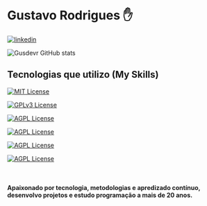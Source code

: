 
# Gustavo Rodrigues ✋







[![linkedin](https://img.shields.io/badge/linkedin-0A66C2?style=for-the-badge&logo=linkedin&logoColor=white)](https://www.linkedin.com/in/gustavo-rodrigues-733a8993/)


![Gusdevr GitHub stats](https://github-readme-stats.vercel.app/api?username=Gusdevr&show_icons=true&theme=radical)

## Tecnologias que utilizo (My Skills)








[![MIT License](https://img.shields.io/badge/HTML5-E34F26?style=for-the-badge&logo=html5&logoColor=white)](https://choosealicense.com/licenses/mit/)

[![GPLv3 License](https://img.shields.io/badge/CSS3-1572B6?style=for-the-badge&logo=css3&logoColor=white)](https://opensource.org/licenses/)

[![AGPL License](https://img.shields.io/badge/JavaScript-F7DF1E?style=for-the-badge&logo=javascript&logoColor=black)](http://www.gnu.org/licenses/agpl-3.0)

[![AGPL License](https://img.shields.io/badge/TypeScript-007ACC?style=for-the-badge&logo=typescript&logoColor=white)](http://www.gnu.org/licenses/agpl-3.0)

[![AGPL License](https://img.shields.io/badge/React-20232A?style=for-the-badge&logo=react&logoColor=61DAFB)](http://www.gnu.org/licenses/agpl-3.0)

[![AGPL License](https://img.shields.io/badge/Node.js-43853D?style=for-the-badge&logo=node.js&logoColor=white)](http://www.gnu.org/licenses/agpl-3.0)


<br/>

#### Apaixonado por tecnologia, metodologias e apredizado contínuo,</br> desenvolvo projetos e estudo programação a mais de 20 anos.

